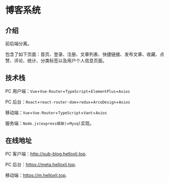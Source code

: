 # 博客系统

## 介绍

前后端分离。

包含了如下页面：首页、登录、注册、文章列表、快捷链接、发布文章、收藏、点赞、评论、统计、分类标签以及用户个人信息页面。

## 技术栈

PC 用户端：`Vue`+`Vue-Router`+`TypeScript`+`ElementPlus`+`Axios`

PC 后台：`React`+`react-router-dom`+`redux`+`ArcoDesign`+`Axios`

移动端：`Vue`+`Vue-Router`+`TypeScript`+`Vant`+`Axios`

服务端：`Node.js(express框架)`+`Mysql`实现。

## 在线地址

PC 客户端：http://sub-blog.helloxlj.top.

PC 后台：https://meta.helloxlj.top.

移动端：https://m.helloxlj.top.

<comment/>
